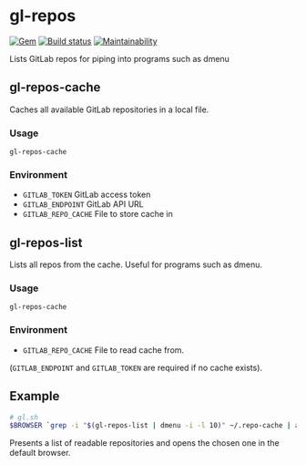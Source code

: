 # gl-repos

[![Gem](https://img.shields.io/gem/v/vstheme2scss?style=for-the-badge)](https://rubygems.org/gems/gl-repos)
[![Build status](https://img.shields.io/github/workflow/status/Kruhlmann/gl-repos/gempush/publish?style=for-the-badge)](https://github.com/Kruhlmann/gl-repos/actions)
[![Maintainability](https://img.shields.io/codeclimate/maintainability/Kruhlmann/gl-repos?style=for-the-badge)](https://codeclimate.com/github/Kruhlmann/gl-repos/maintainability)

Lists GitLab repos for piping into programs such as dmenu

## gl-repos-cache

Caches all available GitLab repositories in a local file.

### Usage

`gl-repos-cache`

### Environment

* `GITLAB_TOKEN` GitLab access token
* `GITLAB_ENDPOINT` GitLab API URL
* `GITLAB_REPO_CACHE` File to store cache in


## gl-repos-list

Lists all repos from the cache. Useful for programs such as dmenu.

### Usage

`gl-repos-cache`

### Environment

* `GITLAB_REPO_CACHE` File to read cache from.

(`GITLAB_ENDPOINT` and `GITLAB_TOKEN` are required if no cache exists).

## Example

```sh
# gl.sh
$BROWSER `grep -i "$(gl-repos-list | dmenu -i -l 10)" ~/.repo-cache | awk '{sub(/.*:/,"")}1' | awk '{ print "https:" $1 }'`
```

Presents a list of readable repositories and opens the chosen one in the default browser.
